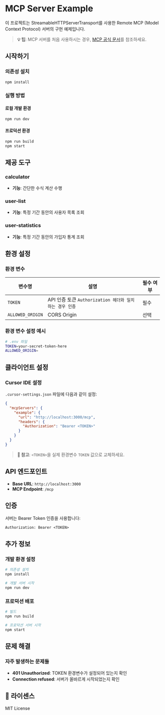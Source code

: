 # MCP Server Example

이 프로젝트는 StreamableHTTPServerTransport를 사용한 Remote MCP (Model Context Protocol) 서버의 구현 예제입니다.

> **💡 팁**: MCP 서버를 처음 사용하시는 경우, [MCP 공식 문서](https://modelcontextprotocol.io/)를 참조하세요.



## 시작하기

### 의존성 설치

```bash
npm install
```

### 실행 방법

#### 로컬 개발 환경

```bash
npm run dev
```

#### 프로덕션 환경

```bash
npm run build
npm start
```

## 제공 도구

### **calculator**
- **기능**: 간단한 수식 계산 수행

### **user-list** 
- **기능**: 특정 기간 동안의 사용자 목록 조회

### **user-statistics**
- **기능**: 특정 기간 동안의 가입자 통계 조회

## 환경 설정

### 환경 변수

| 변수명 | 설명 | 필수 여부 |
|--------|------|-----------|
| `TOKEN` | API 인증 토큰 `Authorization 헤더와 일치하는 경우 인증` | 필수 |
| `ALLOWED_ORIGIN` | CORS Origin | 선택 |

### 환경 변수 설정 예시

```bash
# .env 파일
TOKEN=your-secret-token-here
ALLOWED_ORIGIN=
```

## 클라이언트 설정

### Cursor IDE 설정

`.cursor-settings.json` 파일에 다음과 같이 설정:

```json
{
  "mcpServers": {
    "example": {
      "url": "http://localhost:3000/mcp",
      "headers": {
        "Authorization": "Bearer <TOKEN>"
      }
    }
  }
}
```

> **📝 참고**: `<TOKEN>`을 실제 환경변수 `TOKEN` 값으로 교체하세요.

## API 엔드포인트

- **Base URL**: `http://localhost:3000`
- **MCP Endpoint**: `/mcp`

## 인증

서버는 Bearer Token 인증을 사용합니다:

```http
Authorization: Bearer <TOKEN>
```

## 추가 정보

### 개발 환경 설정

```bash
# 의존성 설치
npm install

# 개발 서버 시작
npm run dev
```

### 프로덕션 배포

```bash
# 빌드
npm run build

# 프로덕션 서버 시작
npm start
```

## 문제 해결

### 자주 발생하는 문제들

- **401 Unauthorized**: TOKEN 환경변수가 설정되어 있는지 확인
- **Connection refused**: 서버가 올바르게 시작되었는지 확인

## 📄 라이센스

MIT License
